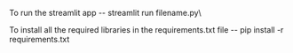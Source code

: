 To run the streamlit app -- streamlit run filename.py\

To install all the required libraries in the requirements.txt file  -- pip install -r requirements.txt
